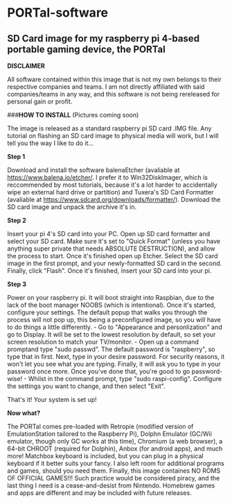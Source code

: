 # PORTal-software
## SD Card image for my raspberry pi 4-based portable gaming device, the PORTal
**DISCLAIMER**

All software contained within this image that is not my own belongs to their respective companies and teams. I am not directly affiliated with said companies/teams in any way, and this software is not being rereleased for personal gain or profit.

###**HOW TO INSTALL** (Pictures coming soon)

The image is released as a standard raspberry pi SD card .IMG file. Any tutorial on flashing an SD card image to physical media will work, but I will tell you the way I like to do it...

**Step 1**

Download and install the software balenaEtcher (avaliable at https://www.balena.io/etcher/. I prefer it to Win32DiskImager, which is reccommended by most tutorials, because it's a lot harder to accidentally wipe an external hard drive or partition) and Tuxera's SD Card Formatter (avaliable at https://www.sdcard.org/downloads/formatter/). Download the SD card image and unpack the archive it's in.

**Step 2**

Insert your pi 4's SD card into your PC. Open up SD card formatter and select your SD card. Make sure it's set to "Quick Format" (unless you have anything super private that needs ABSOLUTE DESTRUCTION), and allow the process to start. Once it's finished open up Etcher. Select the SD card image in the first prompt, and your newly-formatted SD card in the second. Finally, click "Flash". Once it's finished, insert your SD card into your pi.

**Step 3**

Power on your raspberry pi. It will boot straight into Raspbian, due to the lack of the boot manager NOOBS (which is intentional). Once it's started, configure your settings. The default popup that walks you through the process will not pop up, this being a preconfigured image, so you will have to do things a little differently.
     - Go to "Appearance and personlization" and go to Display. It will be set to the lowest resolution by default, so set your screen resolution to match your TV/monitor.
     - Open up a command promptand type "sudo passwd". The default password is "raspberry", so type that in first. Next, type in your desire password. For security reasons, it
       won't let you see what you are typing. Finally, it will ask you to type in your password once more. Once you've done that, you're good to go password-wise!
     - Whilst in the command prompt, type "sudo raspi-config". Configure the settings you want to change, and then select "Exit".
 
That's it! Your system is set up!

**Now what?**

The PORTal comes pre-loaded with Retropie (modified version of EmulationStation tailored to the Raspberry Pi), Dolphn Emulator (GC/Wii emulator, though only GC works at this time), Chromium (a web browser), a 64-bit CHROOT (required for Dolphin), Anbox (for android apps), and much more! Matchbox keyboard is included, but you can plug in a physical keyboard if it better suits your fancy. I also left room for additional programs and games, should you need them. Finally, this image containes NO ROMS OF OFFICIAL GAMES!!! Such practice would be considered piracy, and the last thing I need is a cease-and-desist from Nintendo. Homebrew games and apps are different and may be included with future releases.
